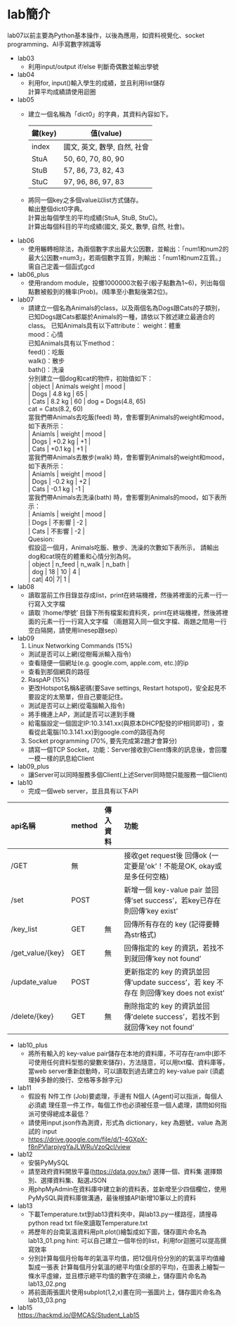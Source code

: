 # lab簡介
lab07以前主要為Python基本操作，以後為應用，如資料視覺化、socket programming、AI手寫數字辨識等
* lab03
  - 利用input/output if/else 判斷奇偶數並輸出學號  
* lab04
  - 利用for, input()輸入學生的成績，並且利用list儲存  
    計算平均成績請使用迴圈  
* lab05  
  - 建立一個名稱為「dict0」的字典，其資料內容如下。

    | 鍵(key) |	值(value) |
    | ---- | ---- |  
    | index	| 國文, 英文, 數學, 自然, 社會  |  
    | StuA	| 50, 60, 70, 80, 90 |  
    | StuB	| 57, 86, 73, 82, 43 |   
    | StuC	| 97, 96, 86, 97, 83 |
    
  - 將同一個key之多個value以list方式儲存。  
    輸出整個dict0字典。  
    計算出每個學生的平均成績(StuA, StuB, StuC)。  
    計算出每個科目的平均成績(國文, 英文, 數學, 自然, 社會)。    
* lab06  
  - 使用輾轉相除法，為兩個數字求出最大公因數，並輸出：「num1和num2的最大公因數=num3」，若兩個數字互質，則輸出：「num1和num2互質。」需自己定義一個函式gcd  
* lab06_plus  
  - 使用random module，投擲1000000次骰子(骰子點數為1~6)，列出每個點數被骰到的機率(Prob)。(精準至小數點後第2位)。  
* lab07
  - 請建立一個名為Animals的class，以及兩個名為Dogs跟Cats的子類別，已知Dogs跟Cats都屬於Animals的一種，請依以下敘述建立最適合的class。
    已知Animals具有以下attribute：
    weight：體重  
    mood：心情  
    已知Animals具有以下method：    
    feed()：吃飯  
    walk()：散步  
    bath()：洗澡  
    分別建立一個dog和cat的物件，初始值如下：  
    | object | Animals weight	| mood |  
    | Dogs	| 4.8 kg | 65 |  
    | Cats	| 8.2 kg | 60 | 
    dog = Dogs(4.8, 65)  
    cat = Cats(8.2, 60)  
    當我們帶Animals去吃飯(feed) 時，會影響到Animals的weight和mood，如下表所示：  
    | Aniamls	| weight | mood |     
    | Dogs	| +0.2 kg | 	+1 |    
    | Cats	| +0.1 kg	| +1 |   
    當我們帶Animals去散步(walk) 時，會影響到Animals的weight和mood，如下表所示：  
   | Aniamls	| weight | mood |     
   |  Dogs	| -0.2 kg	| +2 |   
  | Cats	| -0.1 kg	| -1 |    
    當我們帶Animals去洗澡(bath) 時，會影響到Animals的mood，如下表所示：  
    | Aniamls	| weight | mood |     
    | Dogs	| 不影響	 | -2 |    
    | Cats	| 不影響	 | -2 |    
    Quesion:  
    假設這一個月，Animals吃飯、散步、洗澡的次數如下表所示， 請輸出dog和cat現在的體重和心情分別為何。  
    | object	| n_feed	| n_walk | n_bath |   
    | dog	| 18 | 	10 |	4 |    
    | cat| 40| 7| 1 |    
* lab08
  - 讀取當前工作目錄並存成list，print在終端機裡，然後將裡面的元素一行一行寫入文字檔
  - 讀取 ‘/home/學號’ 目錄下所有檔案和資料夾，print在終端機裡，然後將裡面的元素一行一行寫入文字檔
（兩題寫入同一個文字檔、兩題之間用一行空白隔開，請使用linesep跟sep）
* lab09
  1. Linux Networking Commands (15%)
  - 測試是否可以上網(從樹莓派輸入指令)
  - 查看隨便一個網址(e.g. google.com, apple.com, etc.)的ip
  - 查看到那個網頁的路徑
  2. RaspAP (15%)
    - 更改Hotspot名稱&密碼(要Save settings, Restart hotspot)，安全起見不要設定的太簡單，但自己要能記住。
    - 測試是否可以上網(從電腦輸入指令)
    - 將手機連上AP，測試是否可以連到手機
    - 給電腦設定一個固定IP:10.3.141.xx(與原本DHCP配發的IP相同即可)
    ，查看從此電腦(10.3.141.xx)到google.com的路徑為何
  3. Socket programming (70%, 要先完成第2題才會算分)
    - 請寫一個TCP Socket，功能：Server接收到Client傳來的訊息後，會回覆一模一樣的訊息給Client
* lab09_plus
  - 讓Server可以同時服務多個Client(上述Server同時間只能服務一個Client)
* lab10
  - 完成一個web server，並且具有以下API
  
|api名稱	|method	|傳入資料	|功能|
| :-----| :---- | :----| :----|
| /GET	| 無 |  | 接收get request後 回傳ok (一定要是’ok’！不能是OK, okay或是多任何空格)|  
| /set	| POST		|  | 新增一個 key-value pair 並回傳’set success’，若key已存在 則回傳’key exist’ |  
|/key_list	|GET	|無|	回傳所有存在的 key (記得要轉為str格式)|
|/get_value/{key}	|GET|	無|	回傳指定的 key 的資訊，若找不到就回傳’key not found’|  
|/update_value|	POST		| |更新指定的 key 的資訊並回傳’update success’，若 key 不存在 則回傳’key does not exist’|  
| /delete/{key}|	GET|	無	|刪除指定的 key 的資訊並回傳’delete success’，若找不到就回傳’key not found’|  
* lab10_plus
  - 將所有輸入的 key-value pair儲存在本地的資料庫，不可存在ram中(即不可使用任何資料型態的變數來儲存)，方法隨意，可以用txt檔、資料庫等，當web server重新啟動時，可以讀取到過去建立的 key-value pair
(須處理掉多餘的換行、空格等多餘字元)
* lab11
  - 假設有 N件工作 (Job)要處理，手邊有 N個人 (Agent)可以指派，每個人必須處       理任意一件工作，每個工作也必須被任意一個人處理，請問如何指派可使得總成本最低？
  - 請使用input.json作為測資，形式為 dictionary，key 為題號，value 為測試的 input
  - https://drive.google.com/file/d/1-4GXpX-f8nPVIarpjvgYaJLWRuVzoQcI/view
* lab12
  - 安裝PyMySQL
  - 請至政府資料開放平臺(https://data.gov.tw/) 選擇一個、資料集
選擇類別、選擇資料集、點選JSON
  - 用phpMyAdmin在資料庫中建立新的資料表，並新增至少四個欄位，使用PyMySQL與資料庫做溝通，最後根據API新增10筆以上的資料
* lab13
  - 下載Temperature.txt到lab13資料夾中，與lab13.py一樣路徑，請搜尋python read txt file來讀取Temperature.txt
  - 將歷年的台南氣溫資料用plt.plot()繪製成如下圖，儲存圖片命名為 lab13_01.png
hint: 可以自己建立一個年份的list，利用for迴圈可以提高撰寫效率
  - 分別計算每個月份每年的氣溫平均值，把12個月份分別的的氣溫平均值繪製成一張表
計算每個月分氣溫的總平均值(全部的平均)，在圖表上繪製一條水平虛線，並且標示總平均值的數字在須線上，儲存圖片命名為 lab13_02.png
  - 將前面兩張圖片使用subplot(1,2,x)畫在同一張圖片上，儲存圖片命名為 lab13_03.png
* lab15  
  https://hackmd.io/@MCAS/Student_Lab15
  
